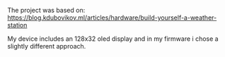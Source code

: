 The project was based on:
https://blog.kdubovikov.ml/articles/hardware/build-yourself-a-weather-station

My device includes an 128x32 oled display and in my firmware i chose a slightly different approach.


